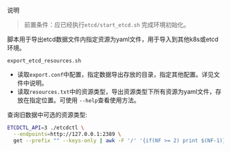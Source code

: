 说明  
> 前置条件：应已经执行`etcd/start_etcd.sh` 完成环境初始化。

脚本用于导出etcd数据文件内指定资源为yaml文件，用于导入到其他k8s或etcd环境。  

`export_etcd_resources.sh`
- 读取`export.conf`中配置，指定数据导出存放的目录，指定其他配置。详见文件中说明。  
- 读取`resources.txt`中的资源类型，导出资源类型下所有资源为yaml文件，存放在指定位置。可使用 `--help`查看使用方法。

查询旧数据中可选的资源类型:  
```bash
ETCDCTL_API=3 ./etcdctl \
  --endpoints=http://127.0.0.1:2389 \
  get --prefix "" --keys-only | awk -F '/' '{if(NF >= 2) print $(NF-1)}' | sort | uniq -c
```
